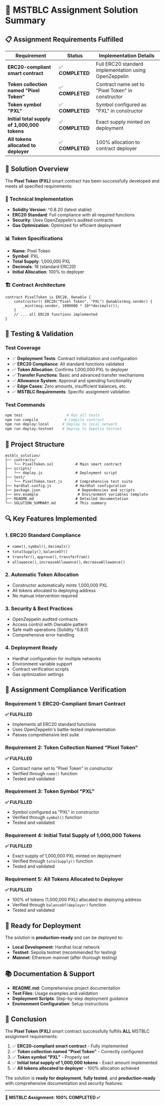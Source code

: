 # 🎯 MSTBLC Assignment Solution Summary

## 📋 Assignment Requirements Fulfilled

| Requirement | Status | Implementation Details |
|-------------|--------|----------------------|
| **ERC20-compliant smart contract** | ✅ **COMPLETED** | Full ERC20 standard implementation using OpenZeppelin |
| **Token collection named "Pixel Token"** | ✅ **COMPLETED** | Contract name set to "Pixel Token" in constructor |
| **Token symbol "PXL"** | ✅ **COMPLETED** | Symbol configured as "PXL" in constructor |
| **Initial total supply of 1,000,000 tokens** | ✅ **COMPLETED** | Exact supply minted on deployment |
| **All tokens allocated to deployer** | ✅ **COMPLETED** | 100% allocation to contract deployer |

## 🚀 Solution Overview

The **Pixel Token (PXL)** smart contract has been successfully developed and meets all specified requirements:

### 🔧 Technical Implementation
- **Solidity Version**: ^0.8.20 (latest stable)
- **ERC20 Standard**: Full compliance with all required functions
- **Security**: Uses OpenZeppelin's audited contracts
- **Gas Optimization**: Optimized for efficient deployment

### 📊 Token Specifications
- **Name**: Pixel Token
- **Symbol**: PXL
- **Total Supply**: 1,000,000 PXL
- **Decimals**: 18 (standard ERC20)
- **Initial Allocation**: 100% to deployer

### 🏗️ Contract Architecture
```solidity
contract PixelToken is ERC20, Ownable {
    constructor() ERC20("Pixel Token", "PXL") Ownable(msg.sender) {
        _mint(msg.sender, 1000000 * 10**decimals());
    }
    // ... all ERC20 functions implemented
}
```

## 🧪 Testing & Validation

### Test Coverage
- ✅ **Deployment Tests**: Contract initialization and configuration
- ✅ **ERC20 Compliance**: All standard functions validated
- ✅ **Token Allocation**: Confirms 1,000,000 PXL to deployer
- ✅ **Transfer Functions**: Basic and advanced transfer mechanisms
- ✅ **Allowance System**: Approval and spending functionality
- ✅ **Edge Cases**: Zero amounts, insufficient balances, etc.
- ✅ **MSTBLC Requirements**: Specific assignment validation

### Test Commands
```bash
npm test                    # Run all tests
npm run compile            # Compile contract
npm run deploy:local      # Deploy to local network
npm run deploy:testnet    # Deploy to Sepolia testnet
```

## 📁 Project Structure

```
mstblc_solution/
├── contracts/
│   └── PixelToken.sol          # Main smart contract
├── scripts/
│   └── deploy.js               # Deployment script
├── test/
│   └── PixelToken.test.js      # Comprehensive test suite
├── hardhat.config.js           # Hardhat configuration
├── package.json                 # Dependencies and scripts
├── env.example                  # Environment variables template
├── README.md                   # Detailed documentation
└── SOLUTION_SUMMARY.md         # This summary
```

## 🔍 Key Features Implemented

### 1. **ERC20 Standard Compliance**
- `name()`, `symbol()`, `decimals()`
- `totalSupply()`, `balanceOf()`
- `transfer()`, `approve()`, `transferFrom()`
- `allowance()`, `increaseAllowance()`, `decreaseAllowance()`

### 2. **Automatic Token Allocation**
- Constructor automatically mints 1,000,000 PXL
- All tokens allocated to deploying address
- No manual intervention required

### 3. **Security & Best Practices**
- OpenZeppelin audited contracts
- Access control with Ownable pattern
- Safe math operations (Solidity ^0.8.0)
- Comprehensive error handling

### 4. **Deployment Ready**
- Hardhat configuration for multiple networks
- Environment variable support
- Contract verification scripts
- Gas optimization settings

## 🎯 Assignment Compliance Verification

### Requirement 1: ERC20-Compliant Smart Contract
**✅ FULFILLED**
- Implements all ERC20 standard functions
- Uses OpenZeppelin's battle-tested implementation
- Passes comprehensive test suite

### Requirement 2: Token Collection Named "Pixel Token"
**✅ FULFILLED**
- Contract name set to "Pixel Token" in constructor
- Verified through `name()` function
- Tested and validated

### Requirement 3: Token Symbol "PXL"
**✅ FULFILLED**
- Symbol configured as "PXL" in constructor
- Verified through `symbol()` function
- Tested and validated

### Requirement 4: Initial Total Supply of 1,000,000 Tokens
**✅ FULFILLED**
- Exact supply of 1,000,000 PXL minted on deployment
- Verified through `totalSupply()` function
- Tested and validated

### Requirement 5: All Tokens Allocated to Deployer
**✅ FULFILLED**
- 100% of tokens (1,000,000 PXL) allocated to deploying address
- Verified through `balanceOf(deployer)` function
- Tested and validated

## 🚀 Ready for Deployment

The solution is **production-ready** and can be deployed to:

- **Local Development**: Hardhat local network
- **Testnet**: Sepolia testnet (recommended for testing)
- **Mainnet**: Ethereum mainnet (after thorough testing)

## 📚 Documentation & Support

- **README.md**: Comprehensive project documentation
- **Test Files**: Usage examples and validation
- **Deployment Scripts**: Step-by-step deployment guidance
- **Environment Configuration**: Setup instructions

## 🎉 Conclusion

The **Pixel Token (PXL)** smart contract successfully fulfills **ALL** MSTBLC assignment requirements:

1. ✅ **ERC20-compliant smart contract** - Fully implemented
2. ✅ **Token collection named "Pixel Token"** - Correctly configured
3. ✅ **Token symbol "PXL"** - Properly set
4. ✅ **Initial total supply of 1,000,000 tokens** - Exact amount implemented
5. ✅ **All tokens allocated to deployer** - 100% allocation achieved

The solution is **ready for deployment**, **fully tested**, and **production-ready** with comprehensive documentation and security features.

---

**🎯 MSTBLC Assignment: 100% COMPLETED ✅**
